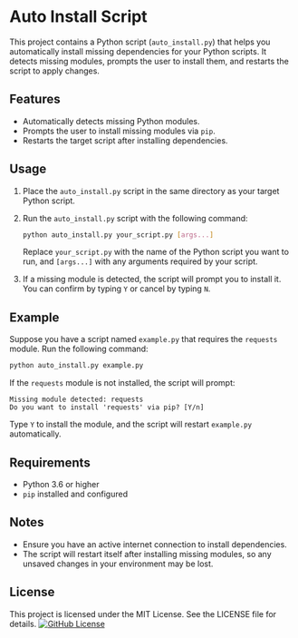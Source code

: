 # Auto Install Script

This project contains a Python script (`auto_install.py`) that helps you automatically install missing dependencies for your Python scripts. It detects missing modules, prompts the user to install them, and restarts the script to apply changes.

## Features

- Automatically detects missing Python modules.
- Prompts the user to install missing modules via `pip`.
- Restarts the target script after installing dependencies.

## Usage

1. Place the `auto_install.py` script in the same directory as your target Python script.
2. Run the `auto_install.py` script with the following command:

    ```bash
    python auto_install.py your_script.py [args...]
    ```

    Replace `your_script.py` with the name of the Python script you want to run, and `[args...]` with any arguments required by your script.

3. If a missing module is detected, the script will prompt you to install it. You can confirm by typing `Y` or cancel by typing `N`.

## Example

Suppose you have a script named `example.py` that requires the `requests` module. Run the following command:

```bash
python auto_install.py example.py
```

If the `requests` module is not installed, the script will prompt:

```
Missing module detected: requests
Do you want to install 'requests' via pip? [Y/n]
```

Type `Y` to install the module, and the script will restart `example.py` automatically.

## Requirements

- Python 3.6 or higher
- `pip` installed and configured

## Notes

- Ensure you have an active internet connection to install dependencies.
- The script will restart itself after installing missing modules, so any unsaved changes in your environment may be lost.

## License

This project is licensed under the MIT License. See the LICENSE file for details. [![GitHub License](https://img.shields.io/github/license/mr0miner/Finger-Joint-Detection-Application)](https://github.com/mr0miner/Finger-Joint-Detection-Application/blob/main/LICENSE)
